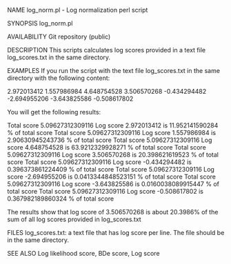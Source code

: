 NAME
log_norm.pl - Log normalization perl script

SYNOPSIS
log_norm.pl

AVAILABILITY
Git repository (public)

DESCRIPTION
This scripts calculates log scores provided in a text file log_scores.txt in the same directory.

EXAMPLES
If you run the script with the text file log_scores.txt in the same directory with the following content:

2.972013412
1.557986984
4.648754528
3.506570268
-0.434294482
-2.694955206
-3.643825586
-0.508617802

You will get the following results:

Total score 5.09627312309116
Log score 2.972013412 is 11.952141590284 % of total score
Total score 5.09627312309116
Log score 1.557986984 is 2.90630945243736 % of total score
Total score 5.09627312309116
Log score 4.648754528 is 63.9212329928271 % of total score
Total score 5.09627312309116
Log score 3.506570268 is 20.398621619523 % of total score
Total score 5.09627312309116
Log score -0.434294482 is 0.396373861224409 % of total score
Total score 5.09627312309116
Log score -2.694955206 is 0.0413344848523151 % of total score
Total score 5.09627312309116
Log score -3.643825586 is 0.0160038089915447 % of total score
Total score 5.09627312309116
Log score -0.508617802 is 0.367982189860324 % of total score

The results show that log score of 3.506570268 is about 20.3986% of the sum of all log scores provided in log_scores.txt

FILES
log_scores.txt: a text file that has log score per line. The file should be in the same directory.

SEE ALSO
Log likelihood score, BDe score, Log score